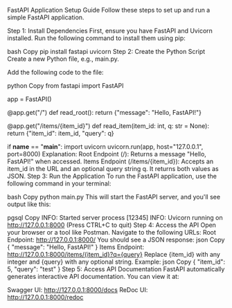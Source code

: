 FastAPI Application Setup Guide
Follow these steps to set up and run a simple FastAPI application.

Step 1: Install Dependencies
First, ensure you have FastAPI and Uvicorn installed. Run the following command to install them using pip:

bash
Copy
pip install fastapi uvicorn
Step 2: Create the Python Script
Create a new Python file, e.g., main.py.

Add the following code to the file:

python
Copy
from fastapi import FastAPI

app = FastAPI()

@app.get("/")
def read_root():
    return {"message": "Hello, FastAPI!"}

@app.get("/items/{item_id}")
def read_item(item_id: int, q: str = None):
    return {"item_id": item_id, "query": q}

if __name__ == "__main__":
    import uvicorn
    uvicorn.run(app, host="127.0.0.1", port=8000)
Explanation:
Root Endpoint (/): Returns a message "Hello, FastAPI!" when accessed.
Items Endpoint (/items/{item_id}): Accepts an item_id in the URL and an optional query string q. It returns both values as JSON.
Step 3: Run the Application
To run the FastAPI application, use the following command in your terminal:

bash
Copy
python main.py
This will start the FastAPI server, and you'll see output like this:

pgsql
Copy
INFO:     Started server process [12345]
INFO:     Uvicorn running on http://127.0.0.1:8000 (Press CTRL+C to quit)
Step 4: Access the API
Open your browser or a tool like Postman.
Navigate to the following URLs:
Root Endpoint: http://127.0.0.1:8000/
You should see a JSON response:
json
Copy
{ "message": "Hello, FastAPI!" }
Items Endpoint: http://127.0.0.1:8000/items/{item_id}?q={query}
Replace {item_id} with any integer and {query} with any optional string. Example:
json
Copy
{ "item_id": 5, "query": "test" }
Step 5: Access API Documentation
FastAPI automatically generates interactive API documentation. You can view it at:

Swagger UI: http://127.0.0.1:8000/docs
ReDoc UI: http://127.0.0.1:8000/redoc
